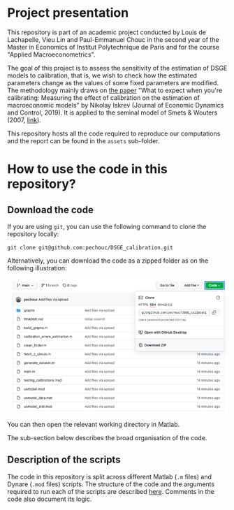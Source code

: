 # Project presentation

This repository is part of an academic project conducted by Louis de Lachapelle, Vieu Lin and Paul-Emmanuel Chouc in the second year of the Master in Economics of Institut Polytechnique de Paris and for the course "Applied Macroeconometrics".

The goal of this project is to assess the sensitivity of the estimation of DSGE models to calibration, that is, we wish to check how the estimated parameters change as the values of some fixed parameters are modified. The methodology mainly draws on [the paper](https://www.sciencedirect.com/science/article/abs/pii/S0165188918303907) "What to expect when you're calibrating: Measuring the effect of calibration on the estimation of macroeconomic models" by Nikolay Iskrev (Journal of Economic Dynamics and Control, 2019). It is applied to the seminal model of Smets & Wouters (2007, [link](https://www.aeaweb.org/articles?id=10.1257/aer.97.3.586)).

This repository hosts all the code required to reproduce our computations and the report can be found in the `assets` sub-folder.

# How to use the code in this repository?

## Download the code

If you are using `git`, you can use the following command to clone the repository locally:

```
git clone git@github.com:pechouc/DSGE_calibration.git
```

Alternatively, you can download the code as a zipped folder as on the following illustration:

<img src="assets/screenshot_README.png" width="600"/>

You can then open the relevant working directory in Matlab.

The sub-section below describes the broad organisation of the code.

## Description of the scripts

The code in this repository is split across different Matlab (`.m` files) and Dynare (`.mod` files) scripts. The structure of the code and the arguments required to run each of the scripts are described [here](https://github.com/pechouc/DSGE_calibration/blob/main/docs/code_description.md). Comments in the code also document its logic.
